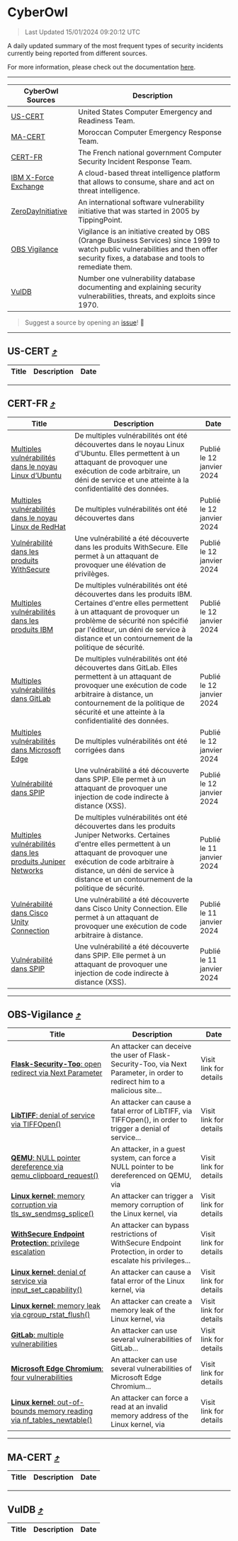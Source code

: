 
 <div id='top'></div>

# CyberOwl

 > Last Updated 15/01/2024 09:20:12 UTC
 
 A daily updated summary of the most frequent types of security incidents currently being reported from different sources.
 
 For more information, please check out the documentation [here](./docs/README.md).
 
 ---
 |CyberOwl Sources|Description|
 |---|---|
 |[US-CERT](#us-cert-arrow_heading_up)|United States Computer Emergency and Readiness Team.|
 |[MA-CERT](#ma-cert-arrow_heading_up)|Moroccan Computer Emergency Response Team.|
 |[CERT-FR](#cert-fr-arrow_heading_up)|The French national government Computer Security Incident Response Team.|
 |[IBM X-Force Exchange](#ibmcloud-arrow_heading_up)|A cloud-based threat intelligence platform that allows to consume, share and act on threat intelligence.|
 |[ZeroDayInitiative](#zerodayinitiative-arrow_heading_up)|An international software vulnerability initiative that was started in 2005 by TippingPoint.|
 |[OBS Vigilance](#obs-vigilance-arrow_heading_up)|Vigilance is an initiative created by OBS (Orange Business Services) since 1999 to watch public vulnerabilities and then offer security fixes, a database and tools to remediate them.|
 |[VulDB](#vuldb-arrow_heading_up)|Number one vulnerability database documenting and explaining security vulnerabilities, threats, and exploits since 1970.|
 
 > Suggest a source by opening an [issue](https://github.com/karimhabush/cyberowl/issues)! :raised_hands:
 ---

## US-CERT [:arrow_heading_up:](#cyberowl)

 |Title|Description|Date|
 |---|---|---|
 
 ---

## CERT-FR [:arrow_heading_up:](#cyberowl)

 |Title|Description|Date|
 |---|---|---|
 |[Multiples vulnérabilités dans le noyau Linux d’Ubuntu](https://www.cert.ssi.gouv.fr/avis/CERTFR-2024-AVI-0034/)|De multiples vulnérabilités ont été découvertes dans le noyau Linux d'Ubuntu. Elles permettent à un attaquant de provoquer une exécution de code arbitraire, un déni de service et une atteinte à la confidentialité des données.|Publié le 12 janvier 2024|
 |[Multiples vulnérabilités dans le noyau Linux de RedHat](https://www.cert.ssi.gouv.fr/avis/CERTFR-2024-AVI-0033/)|De multiples vulnérabilités ont été découvertes dans |Publié le 12 janvier 2024|
 |[Vulnérabilité dans les produits WithSecure](https://www.cert.ssi.gouv.fr/avis/CERTFR-2024-AVI-0032/)|Une vulnérabilité a été découverte dans les produits WithSecure. Elle permet à un attaquant de provoquer une élévation de privilèges.|Publié le 12 janvier 2024|
 |[Multiples vulnérabilités dans les produits IBM](https://www.cert.ssi.gouv.fr/avis/CERTFR-2024-AVI-0031/)|De multiples vulnérabilités ont été découvertes dans les produits IBM. Certaines d'entre elles permettent à un attaquant de provoquer un problème de sécurité non spécifié par l'éditeur, un déni de service à distance et un contournement de la politique de sécurité.|Publié le 12 janvier 2024|
 |[Multiples vulnérabilités dans GitLab](https://www.cert.ssi.gouv.fr/avis/CERTFR-2024-AVI-0030/)|De multiples vulnérabilités ont été découvertes dans GitLab. Elles permettent à un attaquant de provoquer une exécution de code arbitraire à distance, un contournement de la politique de sécurité et une atteinte à la confidentialité des données.|Publié le 12 janvier 2024|
 |[Multiples vulnérabilités dans Microsoft Edge](https://www.cert.ssi.gouv.fr/avis/CERTFR-2024-AVI-0029/)|De multiples vulnérabilités ont été corrigées dans |Publié le 12 janvier 2024|
 |[Vulnérabilité dans SPIP](https://www.cert.ssi.gouv.fr/avis/CERTFR-2024-AVI-0028/)|Une vulnérabilité a été découverte dans SPIP. Elle permet à un attaquant de provoquer une injection de code indirecte à distance (XSS).|Publié le 12 janvier 2024|
 |[Multiples vulnérabilités dans les produits Juniper Networks](https://www.cert.ssi.gouv.fr/avis/CERTFR-2024-AVI-0027/)|De multiples vulnérabilités ont été découvertes dans les produits Juniper Networks. Certaines d'entre elles permettent à un attaquant de provoquer une exécution de code arbitraire à distance, un déni de service à distance et un contournement de la politique de sécurité.|Publié le 11 janvier 2024|
 |[Vulnérabilité dans Cisco Unity Connection](https://www.cert.ssi.gouv.fr/avis/CERTFR-2024-AVI-0026/)|Une vulnérabilité a été découverte dans Cisco Unity Connection. Elle permet à un attaquant de provoquer une exécution de code arbitraire à distance.|Publié le 11 janvier 2024|
 |[Vulnérabilité dans SPIP](https://www.cert.ssi.gouv.fr/avis/CERTFR-2024-AVI-0025/)|Une vulnérabilité a été découverte dans SPIP. Elle permet à un attaquant de provoquer une injection de code indirecte à distance (XSS).|Publié le 11 janvier 2024|
 
 ---

## OBS-Vigilance [:arrow_heading_up:](#cyberowl)

 |Title|Description|Date|
 |---|---|---|
 |[<a href="https://vigilance.fr/vulnerability/Flask-Security-Too-open-redirect-via-Next-Parameter-43288" class="noirorange"><b>Flask-Security-Too</b>: open redirect via Next Parameter</a>](https://vigilance.fr/vulnerability/Flask-Security-Too-open-redirect-via-Next-Parameter-43288)|An attacker can deceive the user of Flask-Security-Too, via Next Parameter, in order to redirect him to a malicious site...|Visit link for details|
 |[<a href="https://vigilance.fr/vulnerability/LibTIFF-denial-of-service-via-TIFFOpen-43287" class="noirorange"><b>LibTIFF</b>: denial of service via TIFFOpen()</a>](https://vigilance.fr/vulnerability/LibTIFF-denial-of-service-via-TIFFOpen-43287)|An attacker can cause a fatal error of LibTIFF, via TIFFOpen(), in order to trigger a denial of service...|Visit link for details|
 |[<a href="https://vigilance.fr/vulnerability/QEMU-NULL-pointer-dereference-via-qemu-clipboard-request-43286" class="noirorange"><b>QEMU</b>: NULL pointer dereference via <wbr>qemu_clipboard_reque<wbr>st()</wbr></wbr></a>](https://vigilance.fr/vulnerability/QEMU-NULL-pointer-dereference-via-qemu-clipboard-request-43286)|An attacker, in a guest system, can force a NULL pointer to be dereferenced on QEMU, via |Visit link for details|
 |[<a href="https://vigilance.fr/vulnerability/Linux-kernel-memory-corruption-via-tls-sw-sendmsg-splice-43285" class="noirorange"><b>Linux kernel</b>: memory corruption via <wbr>tls_sw_sendmsg_splic<wbr>e()</wbr></wbr></a>](https://vigilance.fr/vulnerability/Linux-kernel-memory-corruption-via-tls-sw-sendmsg-splice-43285)|An attacker can trigger a memory corruption of the Linux kernel, via |Visit link for details|
 |[<a href="https://vigilance.fr/vulnerability/WithSecure-Endpoint-Protection-privilege-escalation-43284" class="noirorange"><b>WithSecure Endpoint Protection</b>: privilege escalation</a>](https://vigilance.fr/vulnerability/WithSecure-Endpoint-Protection-privilege-escalation-43284)|An attacker can bypass restrictions of WithSecure Endpoint Protection, in order to escalate his privileges...|Visit link for details|
 |[<a href="https://vigilance.fr/vulnerability/Linux-kernel-denial-of-service-via-input-set-capability-43282" class="noirorange"><b>Linux kernel</b>: denial of service via <wbr>input_set_capability<wbr>()</wbr></wbr></a>](https://vigilance.fr/vulnerability/Linux-kernel-denial-of-service-via-input-set-capability-43282)|An attacker can cause a fatal error of the Linux kernel, via |Visit link for details|
 |[<a href="https://vigilance.fr/vulnerability/Linux-kernel-memory-leak-via-cgroup-rstat-flush-43281" class="noirorange"><b>Linux kernel</b>: memory leak via <wbr>cgroup_rstat_flush()</wbr></a>](https://vigilance.fr/vulnerability/Linux-kernel-memory-leak-via-cgroup-rstat-flush-43281)|An attacker can create a memory leak of the Linux kernel, via |Visit link for details|
 |[<a href="https://vigilance.fr/vulnerability/GitLab-multiple-vulnerabilities-43279" class="noirorange"><b>GitLab</b>: multiple vulnerabilities</a>](https://vigilance.fr/vulnerability/GitLab-multiple-vulnerabilities-43279)|An attacker can use several vulnerabilities of GitLab...|Visit link for details|
 |[<a href="https://vigilance.fr/vulnerability/Microsoft-Edge-Chromium-four-vulnerabilities-43278" class="noirorange"><b>Microsoft Edge Chromium</b>: four vulnerabilities</a>](https://vigilance.fr/vulnerability/Microsoft-Edge-Chromium-four-vulnerabilities-43278)|An attacker can use several vulnerabilities of Microsoft Edge Chromium...|Visit link for details|
 |[<a href="https://vigilance.fr/vulnerability/Linux-kernel-out-of-bounds-memory-reading-via-nf-tables-newtable-43277" class="noirorange"><b>Linux kernel</b>: out-of-bounds memory reading via <wbr>nf_tables_newtable()</wbr></a>](https://vigilance.fr/vulnerability/Linux-kernel-out-of-bounds-memory-reading-via-nf-tables-newtable-43277)|An attacker can force a read at an invalid memory address of the Linux kernel, via |Visit link for details|
 
 ---

## MA-CERT [:arrow_heading_up:](#cyberowl)

 |Title|Description|Date|
 |---|---|---|
 
 ---

## VulDB [:arrow_heading_up:](#cyberowl)

 |Title|Description|Date|
 |---|---|---|
 